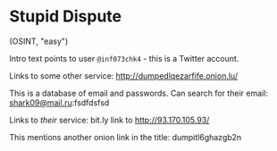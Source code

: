 # Stupid Dispute
(OSINT, "easy")

Intro text points to user `@inf073chk4` - this is a Twitter account.

Links to some other service:
http://dumpedlqezarfife.onion.lu/

This is a database of email and passwords. Can search for their email:
shark09@mail.ru:fsdfdsfsd

Links to *their* service:
bit.ly link to
http://93.170.105.93/

This mentions another onion link in the title: dumpitl6ghazgb2n
